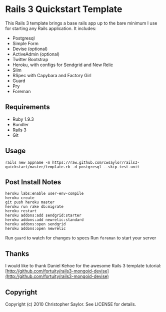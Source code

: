 # Rails 3 Quickstart Template

This Rails 3 template brings a base rails app up to the bare minimum I use for starting any Rails application. It includes:

* Postgresql
* Simple Form
* Devise (optional)
* ActiveAdmin (optional)
* Twitter Bootstrap
* Heroku, with configs for Sendgrid and New Relic
* Slim
* RSpec with Capybara and Factory Girl
* Guard
* Pry
* Foreman

## Requirements

* Ruby 1.9.3
* Bundler
* Rails 3
* Git

## Usage

    rails new appname -m https://raw.github.com/cwsaylor/rails3-quickstart/master/template.rb -d postgresql --skip-test-unit

## Post Install Notes

    heroku labs:enable user-env-compile
    heroku create
    git push heroku master
    heroku run rake db:migrate
    heroku restart
    heroku addons:add sendgrid:starter
    heroku addons:add newrelic:standard
    heroku addons:open sendgrid
    heroku addons:open newrelic

  Run `guard` to watch for changes to specs
  Run `foreman` to start your server

## Thanks

I would like to thank Daniel Kehoe for the awesome Rails 3 template tutorial:
[http://github.com/fortuity/rails3-mongoid-devise](http://github.com/fortuity/rails3-mongoid-devise)

## Copyright

Copyright (c) 2010 Christopher Saylor. See LICENSE for details.
